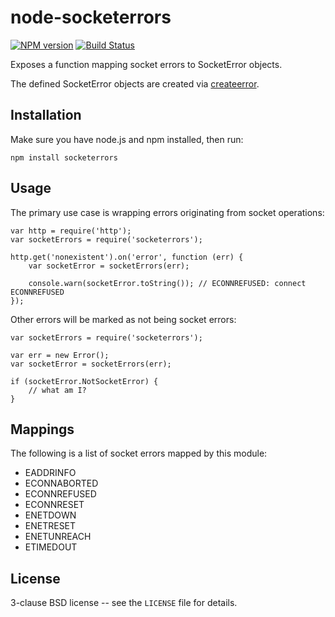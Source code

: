 # node-socketerrors

[![NPM version](https://img.shields.io/npm/v/socketerrors.svg)](http://badge.fury.io/js/socketerrors)
[![Build Status](https://img.shields.io/travis/alexjeffburke/node-socketerrors/master.svg)](https://travis-ci.org/alexjeffburke/unode-socketerrors)

Exposes a function mapping socket errors to SocketError objects.

The defined SocketError objects are created via
<a href="https://github.com/One-com/node-createerror">createerror</a>.

## Installation

Make sure you have node.js and npm installed, then run:

    npm install socketerrors

## Usage

The primary use case is wrapping errors originating from socket operations:

    var http = require('http');
    var socketErrors = require('socketerrors');

    http.get('nonexistent').on('error', function (err) {
        var socketError = socketErrors(err);

        console.warn(socketError.toString()); // ECONNREFUSED: connect ECONNREFUSED
    });

Other errors will be marked as not being socket errors:

    var socketErrors = require('socketerrors');

    var err = new Error();
    var socketError = socketErrors(err);

    if (socketError.NotSocketError) {
        // what am I?
    }

## Mappings

The following is a list of socket errors mapped by this module:

- EADDRINFO
- ECONNABORTED
- ECONNREFUSED
- ECONNRESET
- ENETDOWN
- ENETRESET
- ENETUNREACH
- ETIMEDOUT

## License

3-clause BSD license -- see the `LICENSE` file for details.

